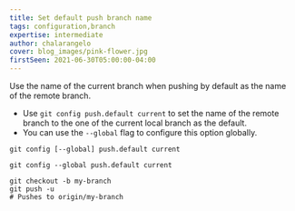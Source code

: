 ```yaml
---
title: Set default push branch name
tags: configuration,branch
expertise: intermediate
author: chalarangelo
cover: blog_images/pink-flower.jpg
firstSeen: 2021-06-30T05:00:00-04:00
---
```


Use the name of the current branch when pushing by default as the name of the remote branch.

- Use `git config push.default current` to set the name of the remote branch to the one of the current local branch as the default.
- You can use the `--global` flag to configure this option globally.

```shell
git config [--global] push.default current
```

```shell
git config --global push.default current

git checkout -b my-branch
git push -u
# Pushes to origin/my-branch
```

